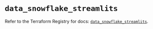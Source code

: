 # `data_snowflake_streamlits`

Refer to the Terraform Registry for docs: [`data_snowflake_streamlits`](https://registry.terraform.io/providers/snowflake-labs/snowflake/1.0.0/docs/data-sources/streamlits).
